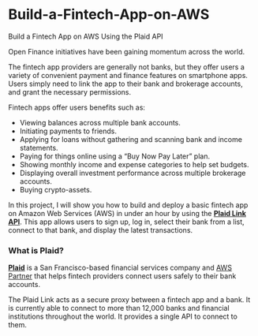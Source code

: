 # Build-a-Fintech-App-on-AWS
Build a Fintech App on AWS Using the Plaid API


Open Finance initiatives have been gaining momentum across the world.

The fintech app providers are generally not banks, but they offer users a variety of convenient payment and finance features on smartphone apps. Users simply need to link the app to their bank and brokerage accounts, and grant the necessary permissions.

Fintech apps offer users benefits such as:

- Viewing balances across multiple bank accounts.
- Initiating payments to friends.
- Applying for loans without gathering and scanning bank and income statements.
- Paying for things online using a “Buy Now Pay Later” plan.
- Showing monthly income and expense categories to help set budgets.
- Displaying overall investment performance across multiple brokerage accounts.
- Buying crypto-assets.


In this project, I will show you how to build and deploy a basic fintech app on Amazon Web Services (AWS) in under an hour by using the **[Plaid Link API](https://plaid.com/docs/link/)**. This app allows users to sign up, log in, select their bank from a list, connect to that bank, and display the latest transactions.

### What is Plaid?

**[Plaid](https://plaid.com/)** is a San Francisco-based financial services company and [AWS Partner](https://partners.amazonaws.com/partners/0010h00001cBFNCAA4/Plaid) that helps fintech providers connect users safely to their bank accounts.

The Plaid Link acts as a secure proxy between a fintech app and a bank. It is currently able to connect to more than 12,000 banks and financial institutions throughout the world. It provides a single API to connect to them. 





